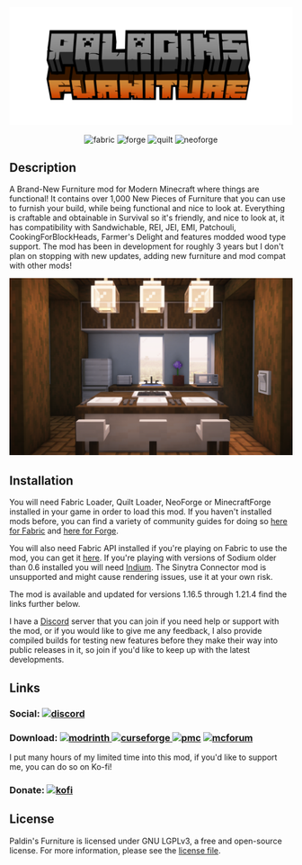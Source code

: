 ![Paladin's Furniture Mod Banner](./docs/banner.png?raw=true)

<p align="center">
  <img alt="fabric" height="56" src="https://cdn.jsdelivr.net/npm/@intergrav/devins-badges@3/assets/cozy/supported/fabric_vector.svg">
  <img alt="forge" height="56" src="https://cdn.jsdelivr.net/npm/@intergrav/devins-badges@3/assets/cozy/supported/forge_vector.svg">
  <img alt="quilt" height="56" src="https://cdn.jsdelivr.net/npm/@intergrav/devins-badges@3/assets/cozy/supported/quilt_vector.svg">
  <img alt="neoforge" height="56" src="https://cdn.jsdelivr.net/gh/Hyperbole-Devs/vectors@neoforge_badges/assets/cozy/supported/neoforge_vector.svg">
</p>


## Description
A Brand-New Furniture mod for Modern Minecraft where things are functional! It contains over 1,000 New Pieces of Furniture that you can use to furnish your build, while being functional and nice to look at. Everything is craftable and obtainable in Survival so it's friendly, and nice to look at, it has compatibility with Sandwichable, REI, JEI, EMI, Patchouli, CookingForBlockHeads, Farmer's Delight and features modded wood type support. The mod has been in development for roughly 3 years but I don't plan on stopping with new updates, adding new furniture and mod compat with other mods!

![A Kitchen](./docs/2022-08-18_23.34.12.png?raw=true)

## Installation

You will need Fabric Loader, Quilt Loader, NeoForge or MinecraftForge installed in your game in order to load this mod. If you haven't installed mods before, you can find a variety of community guides for doing so [here for Fabric](https://fabricmc.net/wiki/install) and [here for Forge](https://www.wikihow.com/Install-Minecraft-Forge).

You will also need Fabric API installed if you're playing on Fabric to use the mod, you can get it [here](https://modrinth.com/mod/fabric-api). If you're playing with versions of Sodium older than 0.6 installed you will need [Indium](https://modrinth.com/mod/indium). The Sinytra Connector mod is unsupported and might cause rendering issues, use it at your own risk. 

The mod is available and updated for versions 1.16.5 through 1.21.4 find the links further below.

I have a [Discord](https://discord.gg/zbMDUPB) server that you can join if you need help or support with the mod, or if you would like to give me any feedback, I also provide compiled builds for testing new features before they make their way into public releases in it, so join if you'd like to keep up with the latest developments.

## Links
[discord]: https://discord.com/api/guilds/695034549045952592/widget.png
[modrinth]: https://img.shields.io/badge/Modrinth-1bd96a?logo=modrinth&logoColor=ffffff
[curseforge]: https://img.shields.io/badge/CurseForge-f16436?logo=curseforge&logoColor=ffffff
[github]: https://img.shields.io/badge/GitHub-181717?logo=github
[kofi]: https://img.shields.io/badge/Ko--fi-00b9fe?logo=kofi&logoColor=ffffff
[mcforum]: https://img.shields.io/badge/Minecraft-Forum-white?style=flat&logo=data%3Aimage%2Fpng%3Bbase64%2CiVBORw0KGgoAAAANSUhEUgAAABAAAAAQCAYAAAAf8%2F9hAAAAAXNSR0IArs4c6QAAAUBJREFUOE9jZGBgYGRAA%2FFdKq4gIS5toe0g%2BtvVd54gemHZnd3oakGa4Qaga0RXjM0gsAGENOIzCGxA5lazP%2BiKiOFP9z7FQrYBT8%2B8YdpUf48JbIBfo9I%2FaRORf8TYClID0vzl%2BjeGfSteIAxA1ozLMJBGkDqQZhCAG9AY5%2FT3rPIDRpAEjyYXA7oBMBuRLdF4w%2Fdn2p5bbGAvgAyASR78dQ0crSCDkAHMVpBGmDhWA0CSnz9%2F%2Fg2iz7E%2FZgPRyJrACYyX%2F9%2B3zx%2BZ4AaUBJr%2B4OXlZYVphrFB%2FJfPnvyFaUDWDBLrWX%2BaA%2B4FkK3IGmHOBImDbMMWQ3AXgFKi0hW5HdgMgbkAZDiIDTPoq9s%2Fb1DegOcFWHKGGQRSiK4JJAbTCDMIJTOBBEEGiR4X3IzNAJCT8eZGZEmYQbDQxpVKAZ8ywSEpbPKhAAAAAElFTkSuQmCC&labelColor=52a435&color=52a435
[pmc]: https://img.shields.io/badge/Planet-Minecraft-white?style=flat&logo=data%3Aimage%2Fpng%3Bbase64%2CiVBORw0KGgoAAAANSUhEUgAAACAAAAAgCAMAAABEpIrGAAAATlBMVEX%2F%2F%2F8BV6kBV6kAAAAqVAEqVAFXsQ8nju1uwxBXqv89ov9LqP9EgAH%2F%2F%2F8vXAExmPcNdNMulfQBJkdYrgEBTpYTLi8BJkcTLi8Odcw8Kh1AKvelAAAAGnRSTlMA%2FwAAAP%2F%2F%2F%2F%2F%2F%2F%2F%2F%2F%2FwD%2F%2F%2F%2F%2F%2F%2F%2F%2FAAD%2FAHaBDEMAAADwSURBVHgBrNAHloQgEEVRlGhW0sz%2BVzp8quEYJ7%2BOWNfIdjW1lrNjIrcDAu2UzCmkEa3Zt0EeGdQZ0%2Ff9MGg9pqQUe4B56gZwAqgCiD1IswlVgAD4CZgb0Lbt7gimACTlLAQeHy5gdwpqWZY1HUN%2BC5hXZToM6Sud4t9BTw2IwLgH%2FRcAo68BRjTetu1yDY%2FAWts0zrm0oRydpuvqZQiBRQCtIQzaA28rSLlb8MYYi02TVmmbKmFKILJ78H4E1vrcWKO1tV%2BCCADhc%2Bt6AYy%2FBMpMIo8VHR%2BgCo8w93VOAAL5XAZYMgK8RoehYtn4MUkA1WIkb6ajLTUAAAAASUVORK5CYII%3D&labelColor=6fa1ce&color=6fa1ce
### Social: [ ![discord] ](https://discord.gg/zbMDUPB)
### Download: [ ![modrinth] ](https://modrinth.com/mod/paladins-furniture) [ ![curseforge] ](https://www.curseforge.com/minecraft/mc-mods/paladins-furniture) [![pmc]](https://www.planetminecraft.com/mod/paladin-s-furniture-mod/) [ ![mcforum] ](https://www.curseforge.com/minecraft/mc-mods/paladins-furniture)
I put many hours of my limited time into this mod, if you'd like to support me, you can do so on Ko-fi!
### Donate: [ ![kofi] ](https://ko-fi.com/unlikepaladin)



## License

Paldin's Furniture is licensed under GNU LGPLv3, a free and open-source license. For more information, please see the [license file](LICENSE).
